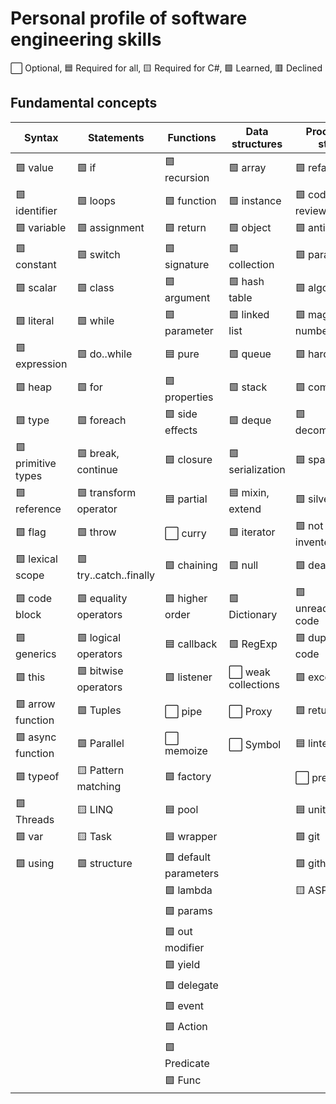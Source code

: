 # Personal profile of software engineering skills

⬜ Optional, 🟦 Required for all, 🟨 Required for С#, 🟩 Learned, 🟥 Declined

## Fundamental concepts

| Syntax               | Statements            | Functions             | Data structures     | Process & style      |
|----------------------|-----------------------|-----------------------|---------------------|----------------------|
| 🟩 value             | 🟩 if                 | 🟩 recursion          | 🟩 array            | 🟩 refactoring       |
| 🟩 identifier        | 🟩 loops              | 🟩 function           | 🟩 instance         | 🟩 code review       |
| 🟩 variable          | 🟩 assignment         | 🟩 return             | 🟩 object           | 🟩 antipatterns      |
| 🟩 constant          | 🟩 switch             | 🟩 signature          | 🟩 collection       | 🟩 paradigm          |
| 🟩 scalar            | 🟩 class              | 🟩 argument           | 🟩 hash table       | 🟩 algorithm         |
| 🟩 literal           | 🟩 while              | 🟩 parameter          | 🟩 linked list      | 🟩 magic numbers     |
| 🟩 expression        | 🟩 do..while          | 🟦 pure               | 🟩 queue            | 🟩 hardcode          |
| 🟩 heap              | 🟩 for                | 🟩 properties         | 🟩 stack            | 🟩 complexity        |
| 🟩 type              | 🟩 foreach            | 🟩 side effects       | 🟩 deque            | 🟩 decomposition     |
| 🟩 primitive types   | 🟩 break, continue    | 🟩 closure            | 🟩 serialization    | 🟩 spaghetti         |
| 🟩 reference         | 🟩 transform operator | 🟦 partial            | 🟦 mixin, extend    | 🟩 silver bullet     |
| 🟩 flag              | 🟩 throw              | ⬜️ curry              | 🟩 iterator         | 🟩 not invented here |
| 🟩 lexical scope     | 🟩 try..catch..finally| 🟩 chaining           | 🟩 null             | 🟩 dead code         |
| 🟩 code block        | 🟩 equality operators | 🟩 higher order       | 🟩 Dictionary       | 🟩 unreachable code  |
| 🟩 generics          | 🟩 logical operators  | 🟦 callback           | 🟩 RegExp           | 🟩 duplicate code    |
| 🟩 this              | 🟩 bitwise operators  | 🟩 listener           | ⬜️ weak collections | 🟩 exception         |
| 🟩 arrow function    | 🟩 Tuples             | ⬜️ pipe               | ⬜️ Proxy            | 🟩 return early      |
| 🟩 async function    | 🟩 Parallel           | ⬜️ memoize            | ⬜️ Symbol           | 🟦 linter            |
| 🟩 typeof            | 🟨 Pattern matching   | 🟩 factory            |                     | ⬜️ prettier          |
| 🟩 Threads           | 🟨 LINQ               | 🟦 pool               |                     | 🟦 unittest          |
| 🟩 var               | 🟨 Task               | 🟦 wrapper            |                     | 🟩 git               |
| 🟩 using             | 🟩 structure          | 🟩 default parameters |                     | 🟩 github            |
|                      |                       | 🟩 lambda             |                     | 🟨 ASP.NET           |
|                      |                       | 🟩 params             |                     |                      |
|                      |                       | 🟩 out modifier       |                     |                      |
|                      |                       | 🟩 yield              |                     |                      |
|                      |                       | 🟩 delegate           |                     |                      |
|                      |                       | 🟩 event              |                     |                      |
|                      |                       | 🟩 Action             |                     |                      |
|                      |                       | 🟩 Predicate          |                     |                      |
|                      |                       | 🟩 Func               |                     |                      |
